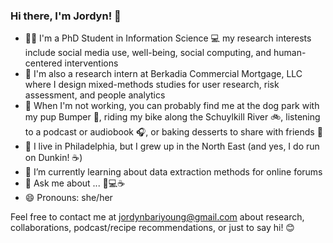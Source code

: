 ### Hi there, I'm Jordyn! 👋

- 👩‍💻 I'm a PhD Student in Information Science 💻 my research interests include social media use, well-being, social computing, and human-centered interventions
- 🏢 I'm also a research intern at Berkadia Commercial Mortgage, LLC where I design mixed-methods studies for user research, risk assessment, and people analytics
- 🎉 When I'm not working, you can probably find me at the dog park with my pup Bumper 🐶, riding my bike along the Schuylkill River 🚲, listening to a podcast or audiobook 🎧, or baking desserts to share with friends 🧁
- 📍 I live in Philadelphia, but I grew up in the North East (and yes, I do run on Dunkin! ☕)
- 🌱 I’m currently learning about data extraction methods for online forums
- 💬 Ask me about ... 🐶💻☕
- 😄 Pronouns: she/her

Feel free to contact me at jordynbariyoung@gmail.com about research, collaborations, podcast/recipe recommendations, or just to say hi! 😊





<!--
**jordyn-young/jordyn-young** is a ✨ _special_ ✨ repository because its `README.md` (this file) appears on your GitHub profile.

Here are some ideas to get you started:

- 🔭 I’m currently working on ...
- 🌱 I’m currently learning ...
- 👯 I’m looking to collaborate on ...
- 🤔 I’m looking for help with ...
- 💬 Ask me about ...
- 📫 How to reach me: ...
- 😄 Pronouns: ...
- ⚡ Fun fact: ...
-->
